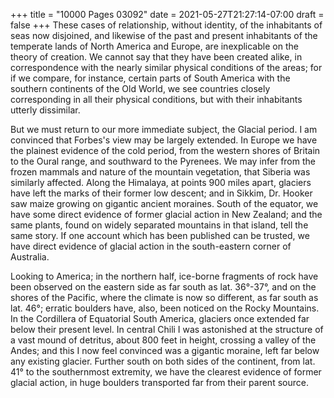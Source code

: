 +++
title = "10000 Pages 03092"
date = 2021-05-27T21:27:14-07:00
draft = false
+++
These cases of relationship, without identity, of the inhabitants of seas now disjoined, and likewise of the past and present inhabitants of the temperate lands of North America and Europe, are inexplicable on the theory of creation. We cannot say that they have been created alike, in correspondence with the nearly similar physical conditions of the areas; for if we compare, for instance, certain parts of South America with the southern continents of the Old World, we see countries closely corresponding in all their physical conditions, but with their inhabitants utterly dissimilar.

But we must return to our more immediate subject, the Glacial period. I am convinced that Forbes's view may be largely extended. In Europe we have the plainest evidence of the cold period, from the western shores of Britain to the Oural range, and southward to the Pyrenees. We may infer from the frozen mammals and nature of the mountain vegetation, that Siberia was similarly affected. Along the Himalaya, at points 900 miles apart, glaciers have left the marks of their former low descent; and in Sikkim, Dr. Hooker saw maize growing on gigantic ancient moraines. South of the equator, we have some direct evidence of former glacial action in New Zealand; and the same plants, found on widely separated mountains in that island, tell the same story. If one account which has been published can be trusted, we have direct evidence of glacial action in the south-eastern corner of Australia.

Looking to America; in the northern half, ice-borne fragments of rock have been observed on the eastern side as far south as lat. 36°-37°, and on the shores of the Pacific, where the climate is now so different, as far south as lat. 46°; erratic boulders have, also, been noticed on the Rocky Mountains. In the Cordillera of Equatorial South America, glaciers once extended far below their present level. In central Chili I was astonished at the structure of a vast mound of detritus, about 800 feet in height, crossing a valley of the Andes; and this I now feel convinced was a gigantic moraine, left far below any existing glacier. Further south on both sides of the continent, from lat. 41° to the southernmost extremity, we have the clearest evidence of former glacial action, in huge boulders transported far from their parent source.
